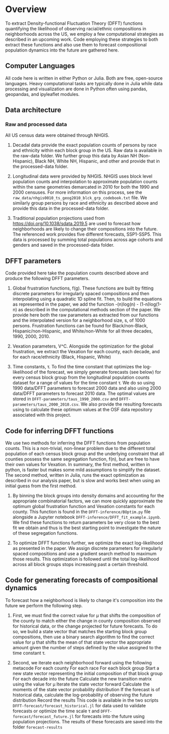 # Overview

To extract Density-functional Fluctuation Theory (DFFT) functions quantifying the likelihood of observing racial/ethnic compositions in neighborhoods across the US, we employ a few computational strategies as described in an upcoming work. Code employing these strategies to both extract these functions and also use them to forecast compositional population dynamics into the future are gathered here.

## Computer Languages
All code here is written in either Python or Julia. Both are free, open-source languages. Heavy computational tasks are typically done in Julia while data processing and visualization are done in Python often using pandas, geopandas, and ipyleaflet modules.

## Data architecture
### Raw and processed data
All US census data were obtained through NHGIS.

1. Decadal data provide the exact population counts of persons by race and ethnicity within each block group in the US. Raw data is available in the raw-data folder. We further group this data by Asian NH (Non-Hispanic), Black NH, White NH, Hispanic, and other and provide that in the processed-data folder.

2. Longitudinal data were provided by NHGIS. NHGIS uses block level population counts and interpolation to approximate population counts within the same geometries demarcated in 2010 for both the 1990 and 2000 censuses. For more information on this process, see the `raw_data/nhgis0010_ts_geog2010_blck_grp_codebook.txt` file. We similarly group persons by race and ethnicity as described above and provide this data in the processed-data folder.

3. Traditional population projections used from https://doi.org/10.1038/sdata.2019.5 are used to forecast how neighborhoods are likely to change their compositions into the future. The referenced work provides five different forecasts, SSP1-SSP5. This data is processed by summing total populations across age cohorts and genders and saved in the processed-data folder.

## DFFT parameters
Code provided here take the population counts described above and produce the following DFFT parameters.
1. Global frustration functions, f(g). These functions are built by fitting discrete parameters for irregularly spaced compositions and then interpolating using a quadratic 1D spline fit. Then, to build the equations as represented in the paper, we add the function -(n)log(n) - (1-n)log(1-n) as described in the computational methods section of the paper. We provide here both the raw parameters as extracted from our functions and the interpolated version for a neighborhood size, s, of 1000 persons. Frustration functions can be found for Black/non-Black, Hispanic/non-Hispanic, and White/non-White for all three decades, 1990, 2000, 2010.

2. Vexation parameters, V^C. Alongside the optimization for the global frustration, we extract the Vexation for each county, each decade, and for each race/ethnicity (Black, Hispanic, White)

3. Time constants, τ. To find the time constant that optimizes the log-likelihood of the forecast, we simply generate forecasts (see below) for every census block group from the longitudinal population counts dataset for a range of values for the time constant τ. We do so using 1990 data/DFFT parameters to forecast 2000 data and also using 2000 data/DFFT parameters to forecast 2010 data. The optimal values are stored in `DFFT-parameters/taus_1990_2000.csv` and `DFFT-parameters/taus_2000_2010.csv`. We also provide the resulting forecasts using to calculate these optimum values at the OSF data repository associated with this project.

## Code for inferring DFFT functions
We use two methods for inferring the DFFT functions from population counts. This is a non-trivial, non-linear problem due to the different total population of each census block group and the underlying constraint that all counties possess the same segregation function, f(n), but are free to have their own values for Vexation. In summary, the first method, written in python, is faster but makes some mild assumptions to simplify the dataset. The second method, written in Julia, runs the exact optimization as described in our analysis paper, but is slow and works best when using an initial guess from the first method.

1. By binning the block groups into density domains and accounting for the appropriate combinatorial factors, we can more quickly approximate the optimum global frustration function and Vexation constants for each county. This function is found in the `DFFT-inference/BOptim.py` file alongside a Jupyter notebook `DFFT-inference/DFFT_fit_example.ipynb`. We find these functions to return parameters be very close to the best fit we obtain and thus is the best starting point to investigate the nature of these segregation functions.

2. To optimize DFFT functions further, we optimize the exact log-likelihood as presented in the paper. We assign discrete parameters for irregularly spaced compositions and use a gradient search method to maximum those results. This optimization is followed until the total log-likelihood across all block groups stops increasing past a certain threshold.

## Code for generating forecasts of compositional dynamics
To forecast how a neighborhood is likely to change it's composition into the future we perform the following step.
1. First, we must find the correct value for μ that shifts the composition of the county to match either the change in county composition observed for historical data, or the change projected for future forecasts. To do so, we build a state vector that matches the starting block group compositions, then use a binary search algorithm to find the correct value for μ that shifts the mean of that state vector the appropriate amount given the number of steps defined by the value assigned to the time constant τ.

2. Second, we iterate each neighborhood forward using the following metacode
    For each county
        For each race
            For each block group
                Start a new state vector representing the initial composition of that block group
                For each decade into the future
                    Calculate the new transition matrix using the value for μ
                    Iterate the state vector forward
                    Calculate the moments of the state vector probability distribution
                    If the forecast is of historical data, calculate the log-probability of observing the future distribution
                    Record the results
    This code is available in the two scripts `DFFT-forecast/forecast_historical.jl` for data used to validate forecasts or optimize the time scale τ and `DFFT-forecast/forecast_future.jl` for forecasts into the future using population projections. The results of these forecasts are saved into the folder `forecast-results`

